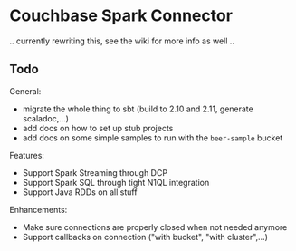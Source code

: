 # Couchbase Spark Connector

.. currently rewriting this, see the wiki for more info as well ..

## Todo

General:

- migrate the whole thing to sbt (build to 2.10 and 2.11, generate scaladoc,...)
- add docs on how to set up stub projects
- add docs on some simple samples to run with the `beer-sample` bucket

Features:

- Support Spark Streaming through DCP
- Support Spark SQL through tight N1QL integration
- Support Java RDDs on all stuff

Enhancements:

- Make sure connections are properly closed when not needed anymore
- Support callbacks on connection ("with bucket", "with cluster",...)
